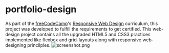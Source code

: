 # portfolio-design
As part of the [freeCodeCamp](https://www.freecodecamp.org)'s [Responsive Web Design](https://www.freecodecamp.org/learn/responsive-web-design/) curriculum, this project was developed to fulfill the requirements to get certified. This web-design project contains all the upgraded HTML5 and CSS3 practices implemented like flexbox and grid-layouts along with responsive web-designing princilples.
![screenshot.png](https://github.com/zeetaen1989/portfolio-design/blob/main/images/screenshot.png)
